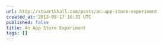 ```yaml
---
url: http://stuartkhall.com/posts/an-app-store-experiment
created_at: 2013-08-17 16:31 UTC
published: false
title: An App Store Experiment
tags: []
---
```



